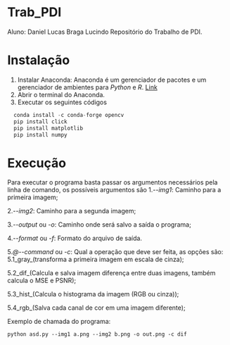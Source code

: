 # Trab_PDI
Aluno: Daniel Lucas Braga Lucindo
Repositório do Trabalho de PDI.

# Instalação
1. Instalar Anaconda:
  Anaconda é um gerenciador de pacotes e um gerenciador de ambientes para _Python_ e _R_.
[Link](https://www.anaconda.com/distribution/)
2. Abrir o terminal do Anaconda.
3. Executar os seguintes códigos
```python
  conda install -c conda-forge opencv
  pip install click
  pip install matplotlib
  pip install numpy
```

# Execução
Para executar o programa basta passar os argumentos necessários pela linha de comando, os possíveis argumentos são
1._--img1_: Caminho para a primeira imagem;

2._--img2_: Caminho para a segunda imagem;

3._--output_ ou _-o_: Caminho onde será salvo a saída o programa;

4._--format_ ou _-f_: Formato do arquivo de saída.

5._@--command_ ou _-c_: Qual a operação que deve ser feita, as opções são:
5.1_gray_(transforma a primeira imagem em escala de cinza);

5.2_dif_(Calcula e salva imagem diferença entre duas imagens, também calcula o MSE e PSNR);

5.3_hist_(Calcula o histograma da imagem (RGB ou cinza));

5.4_rgb_(Salva cada canal de cor em uma imagem diferente);

Exemplo de chamada do programa:
```
python asd.py --img1 a.png --img2 b.png -o out.png -c dif
```

